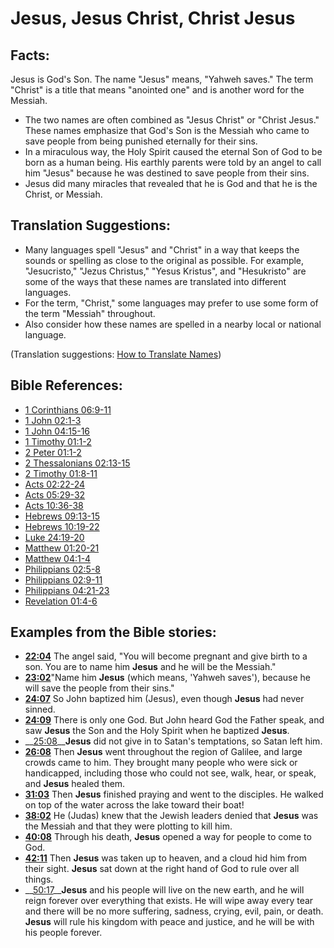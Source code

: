 # Jesus, Jesus Christ, Christ Jesus #

## Facts: ##

Jesus is God's Son. The name "Jesus" means, "Yahweh saves." The term "Christ" is a title that means "anointed one" and is another word for the Messiah.

* The two names are often combined as "Jesus Christ" or "Christ Jesus." These names emphasize that God's Son is the Messiah who came to save people from being punished eternally for their sins.
* In a miraculous way, the Holy Spirit caused the eternal Son of God to be born as a human being. His earthly parents were told by an angel to call him "Jesus" because he was destined to save people from their sins.
* Jesus did many miracles that revealed that he is God and that he is the Christ, or Messiah.

## Translation Suggestions: ##

* Many languages spell "Jesus" and "Christ" in a way that keeps the sounds or spelling as close to the original as possible. For example, "Jesucristo," "Jezus Christus," "Yesus Kristus", and "Hesukristo" are some of the ways that these names are translated into different languages.
* For the term, "Christ," some languages may prefer to use some form of the term "Messiah" throughout.
* Also consider how these names are spelled in a nearby local or national language.

(Translation suggestions: [How to Translate Names](en/ta-vol1/translate/man/translate-names))



## Bible References: ##

* [1 Corinthians 06:9-11](en/tn/1co/help/06/09)
* [1 John 02:1-3](en/tn/1jn/help/02/01)
* [1 John 04:15-16](en/tn/1jn/help/04/15)
* [1 Timothy 01:1-2](en/tn/1ti/help/01/01)
* [2 Peter 01:1-2](en/tn/2pe/help/01/01)
* [2 Thessalonians 02:13-15](en/tn/2th/help/02/13)
* [2 Timothy 01:8-11](en/tn/2ti/help/01/08)
* [Acts 02:22-24](en/tn/act/help/02/22)
* [Acts 05:29-32](en/tn/act/help/05/29)
* [Acts 10:36-38](en/tn/act/help/10/36)
* [Hebrews 09:13-15](en/tn/heb/help/09/13)
* [Hebrews 10:19-22](en/tn/heb/help/10/19)
* [Luke 24:19-20](en/tn/luk/help/24/19)
* [Matthew 01:20-21](en/tn/mat/help/01/20)
* [Matthew 04:1-4](en/tn/mat/help/04/01)
* [Philippians 02:5-8](en/tn/php/help/02/05)
* [Philippians 02:9-11](en/tn/php/help/02/09)
* [Philippians 04:21-23](en/tn/php/help/04/21)
* [Revelation 01:4-6](en/tn/rev/help/01/04)

## Examples from the Bible stories: ##

* __[22:04](en/tn/obs/help/22/04)__ The angel said, "You will become pregnant and give birth to a son. You are to name him __Jesus__  and he will be the Messiah."
* __[23:02](en/tn/obs/help/23/02)__"Name him __Jesus__  (which means, 'Yahweh saves'), because he will save the people from their sins."
* __[24:07](en/tn/obs/help/24/07)__ So John baptized him (Jesus), even though __Jesus__  had never sinned.
* __[24:09](en/tn/obs/help/24/09)__ There is only one God. But John heard God the Father speak, and saw __Jesus__  the Son and the Holy Spirit when he baptized __Jesus__.
* __[25:08](en/tn/obs/help/25/08)____Jesus__  did not give in to Satan's temptations, so Satan left him.
* __[26:08](en/tn/obs/help/26/08)__ Then __Jesus__  went throughout the region of Galilee, and large crowds came to him. They brought many people who were sick or handicapped, including those who could not see, walk, hear, or speak, and __Jesus__  healed them.
* __[31:03](en/tn/obs/help/31/03)__ Then __Jesus__  finished praying and went to the disciples. He walked on top of the water across the lake toward their boat!
* __[38:02](en/tn/obs/help/38/02)__ He (Judas) knew that the Jewish leaders denied that __Jesus__  was the Messiah and that they were plotting to kill him.
* __[40:08](en/tn/obs/help/40/08)__ Through his death, __Jesus__  opened a way for people to come to God.
* __[42:11](en/tn/obs/help/42/11)__ Then __Jesus__  was taken up to heaven, and a cloud hid him from their sight. __Jesus__  sat down at the right hand of God to rule over all things.
* __[50:17](en/tn/obs/help/50/17)____Jesus__  and his people will live on the new earth, and he will reign forever over everything that exists. He will wipe away every tear and there will be no more suffering, sadness, crying, evil, pain, or death. __Jesus__  will rule his kingdom with peace and justice, and he will be with his people forever.
